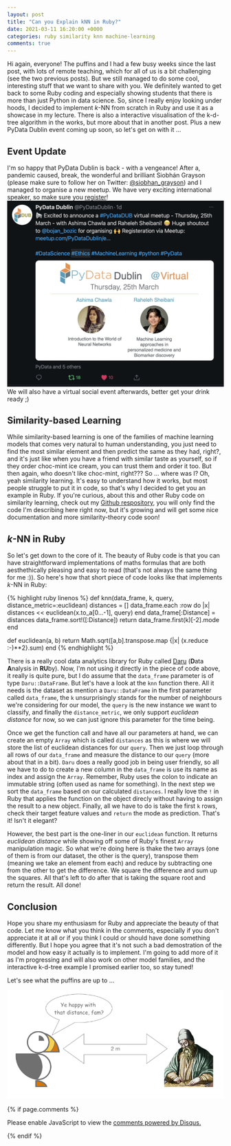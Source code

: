 ```yaml
---
layout: post
title: "Can you Explain kNN in Ruby?"
date: 2021-03-11 16:20:00 +0000
categories: ruby similarity knn machine-learning
comments: true
---
```


Hi again, everyone! The puffins and I had a few busy weeks since the last post, with lots of remote teaching, which for all of us is a bit challenging (see the two previous posts). But we still managed to do some cool, interesting stuff that we want to share with you. We definitely wanted to get back to some Ruby coding and especially showing students that there is more than just Python in data science. So, since I really enjoy looking under hoods, I decided to implement *k*-NN from scratch in Ruby and use it as a showcase in my lecture. There is also a interactive visualisation of the k-d-tree algorithm in the works, but more about that in another post. Plus a new PyData Dublin event coming up soon, so let's get on with it ...

## Event Update
I'm so happy that PyData Dublin is back - with a vengeance! After a, pandemic caused, break, the wonderful and brilliant Siobhán Grayson (please make sure to follow her on Twitter: [@siobhan\_grayson](https://twitter.com/siobhan_grayson)) and I managed to organise a new meetup. We have very exciting international speaker, so make sure you [register](https://www.meetup.com/PyDataDublin/events/276834843/)!
[![PyData Dublin Virtual Meetup](/images/knn-ruby/pydata_25_03_21.png)](https://twitter.com/pydatadublin/status/1369610018799181825?s=21)
We will also have a virtual social event afterwards, better get your drink ready ;)

## Similarity-based Learning
While similarity-based learning is one of the families of machine learning models that comes very natural to human understanding, you just need to find the most similar element and then predict the same as they had, right?, and it's just like when you have a friend with similar taste as yourself, so if they order choc-mint ice cream, you can trust them and order it too. But then again, who doesn't like choc-mint, right??? So ... where was I? Oh, yeah similarity learning. It's easy to understand how it works, but most people struggle to put it in code, so that's why I decided to get you an example in Ruby. If you're curious, about this and other Ruby code on similarity learning, check out my [Github respository](https://github.com/bozicb/similarity-theory), you will only find the code I'm describing here right now, but it's growing and will get some nice documentation and more similarity-theory code soon!

## *k*-NN in Ruby
So let's get down to the core of it. The beauty of Ruby code is that you can have straightforward implementations of maths formulas that are both aesthethically pleasing and easy to read (that's not always the same thing for me :)). So here's how that short piece of code looks like that implements *k*-NN in Ruby:

{% highlight ruby linenos %}
def knn(data_frame, k, query, distance_metric=:euclidean)
  distances = []
  data_frame.each :row do |x|
    distances << euclidean(x.to_a[0...-1], query)
  end
  data_frame[:Distance] = distances
  data_frame.sort!([:Distance])
  return data_frame.first(k)[-2].mode
end

def euclidean(a, b)
  return Math.sqrt([a,b].transpose.map {|x| (x.reduce :-)**2}.sum)
end
{% endhighlight %}

There is a really cool data analytics library for Ruby called [Daru](https://github.com/SciRuby/daru) (**D**ata **A**nalysis in **RU**by). Now, I'm not using it directly in the piece of code above, it really is quite pure, but I do assume that the `data_frame` parameter is of type `Daru::DataFrame`. But let's have a look at the `knn` function there. All it needs is the dataset as mention a `Daru::DataFrame` in the first parameter called `data_frame`, the `k` unsurprisingly stands for the number of neighbours we're considering for our model, the `query` is the new instance we want to classify, and finally the `distance_metric`, we only support *euclidean distance* for now, so we can just ignore this parameter for the time being. 

Once we get the function call and have all our parameters at hand, we can create an empty `Array` which is called `distances` as this is where we will store the list of euclidean distances for our `query`. Then we just loop through all rows of our `data_frame` and measure the distance to our `query` (more about that in a bit). `Daru` does a really good job in being user friendly, so all we have to do to create a new column in the `data_frame` is use its name as index and assign the `Array`. Remember, Ruby uses the colon to indicate an immutable string (often used as name for something). In the next step we sort the `data_frame` based on our calculated `distances`. I really love the `!` in Ruby that applies the function on the object direcly without having to assign the result to a new object. Finally, all we have to do is take the first `k` rows, check their target feature values and `return` the mode as prediction. That's it! Isn't it elegant?

However, the best part is the one-liner in our `euclidean` function. It returns *euclidean distance* while showing off some of Ruby's finest `Array` manipulation magic. So what we're doing here is thake the two arrays (one of them is from our dataset, the other is the query), transpose them (meaning we take an element from each) and reduce by subtracting one from the other to get the difference. We square the difference and sum up the squares. All that's left to do after that is taking the square root and return the result. All done!

## Conclusion
Hope you share my enthusiasm for Ruby and appreciate the beauty of that code. Let me know what you think in the comments, especially if you don't appreciate it at all or if you think I could or should have done something differently. But I hope you agree that it's not such a bad demostration of the model and how easy it actually is to implement. I'm going to add more of it as I'm progressing and will also work on other model families, and the interactive k-d-tree example I promised earlier too, so stay tuned!

Let's see what the puffins are up to ...

![Keep your (Euclidean) distance.](/images/knn-ruby/euclidean.png)

{% if page.comments %}
<div id="disqus_thread"></div>
<script>

/**
*  RECOMMENDED CONFIGURATION VARIABLES: EDIT AND UNCOMMENT THE SECTION BELOW TO INSERT DYNAMIC VALUES FROM YOUR PLATFORM OR CMS.
*  LEARN WHY DEFINING THESE VARIABLES IS IMPORTANT: https://disqus.com/admin/universalcode/#configuration-variables*/
/*
var disqus_config = function () {
this.page.url = PAGE_URL;  // Replace PAGE_URL with your page's canonical URL variable
this.page.identifier = PAGE_IDENTIFIER; // Replace PAGE_IDENTIFIER with your page's unique identifier variable
};
*/
(function() { // DON'T EDIT BELOW THIS LINE
var d = document, s = d.createElement('script');
s.src = 'https://bozicb-github-io.disqus.com/embed.js';
s.setAttribute('data-timestamp', +new Date());
(d.head || d.body).appendChild(s);
})();
</script>
<noscript>Please enable JavaScript to view the <a href="https://disqus.com/?ref_noscript">comments powered by Disqus.</a></noscript>
                            
{% endif %}
